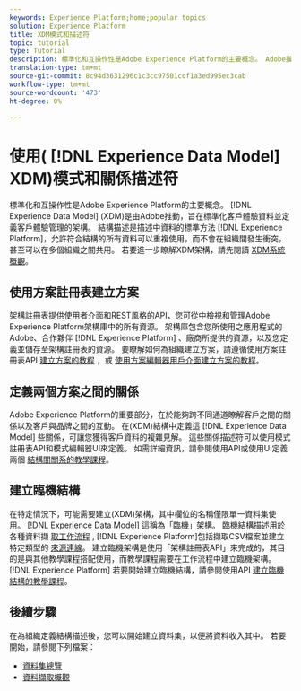 ```yaml
---
keywords: Experience Platform;home;popular topics
solution: Experience Platform
title: XDM模式和描述符
topic: tutorial
type: Tutorial
description: 標準化和互操作性是Adobe Experience Platform的主要概念。 Adobe推動的Experience Data Model(XDM)旨在標準化客戶體驗資料並定義客戶體驗管理的架構。 結構描述是Experience Platform中描述資料的標準方式，可讓符合結構的所有資料重複使用，而不會在組織間產生衝突，甚至可在多個組織間共用。
translation-type: tm+mt
source-git-commit: 8c94d3631296c1c3cc97501ccf1a3ed995ec3cab
workflow-type: tm+mt
source-wordcount: '473'
ht-degree: 0%

---
```



# 使用( [!DNL Experience Data Model] XDM)模式和關係描述符

標準化和互操作性是Adobe Experience Platform的主要概念。 [!DNL Experience Data Model] (XDM)是由Adobe推動，旨在標準化客戶體驗資料並定義客戶體驗管理的架構。 結構描述是描述中資料的標準方法 [!DNL Experience Platform]，允許符合結構的所有資料可以重複使用，而不會在組織間發生衝突，甚至可以在多個組織之間共用。 若要進一步瞭解XDM架構，請先閱讀 [XDM系統概觀](../xdm/home.md)。

## 使用方案註冊表建立方案

架構註冊表提供使用者介面和REST風格的API，您可從中檢視和管理Adobe Experience Platform架構庫中的所有資源。 架構庫包含您所使用之應用程式的Adobe、合作夥伴 [!DNL Experience Platform] 、廠商所提供的資源，以及您定義並儲存至架構註冊表的資源。 要瞭解如何為組織建立方案，請遵循使用方案註冊表API [建立方案的教程](../xdm/tutorials/create-schema-api.md) ，或 [使用方案編輯器用戶介面建立方案的教程](../xdm/tutorials/create-schema-ui.md)。

## 定義兩個方案之間的關係

Adobe Experience Platform的重要部分，在於能夠跨不同通道瞭解客戶之間的關係以及客戶與品牌之間的互動。 在(XDM)結構中定義這 [!DNL Experience Data Model] 些關係，可讓您獲得客戶資料的複雜見解。 這些關係描述符可以使用模式註冊表API和模式編輯器UI來定義。 如需詳細資訊，請參閱使用API或使用UI定義兩個 [結構間關](../xdm/tutorials/relationship-api.md)[系的教學課程](../xdm/tutorials/relationship-ui.md)。

## 建立臨機結構

在特定情況下，可能需要建立(XDM)架構，其中欄位的名稱僅限單一資料集使用。 [!DNL Experience Data Model] 這稱為「臨機」架構。 臨機結構描述用於各種資料擷 [取工作流程](../ingestion/home.md) , [!DNL Experience Platform]包括擷取CSV檔案並建立特定類型的 [來源連線](../sources/home.md)。 建立臨機架構是使用「架構註冊表API」來完成的，其目的是與其他教學課程搭配使用，而教學課程需要在工作流程中建立臨機架構。 [!DNL Experience Platform] 若要開始建立臨機結構，請參閱使用API [建立臨機結構的教學課程](../xdm/tutorials/ad-hoc.md)。

## 後續步驟

在為組織定義結構描述後，您可以開始建立資料集，以便將資料收入其中。 若要開始，請參閱下列檔案：

* [資料集總覽](../catalog/datasets/overview.md)
* [資料擷取概觀](../ingestion/home.md)
